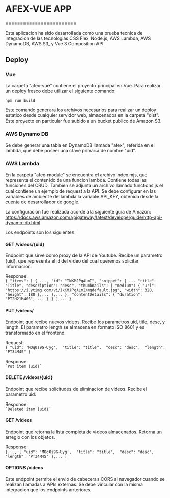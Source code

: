 # AFEX-VUE APP
========================

Esta aplicacion ha sido desarrollada como una prueba tecnica de integracion de las tecnologias CSS Flex, Node.js, AWS Lambda, AWS DynamoDB, AWS S3, y Vue 3 Composition API


## Deploy

### Vue

La carpeta "afex-vue" contiene el proyecto principal en Vue. Para realizar un deploy fresco debe utilizar el siguiente comando:

``
    npm run build
``

Este comando generara los archivos necesarios para realizar un deploy estatico desde cualquier servidor web, almacenados en la carpeta "dist". Este proyecto en particular fue subido a un bucket publico de Amazon S3.

### AWS Dynamo DB

Se debe generar una tabla en DynamoDB llamada "afex", referida en el lambda, que debe poseer una clave primaria de nombre "uid".


### AWS Lambda

En la carpeta "afex-module" se encuentra el archivo index.mjs, que representa el contenido de una funcion lambda. Contiene todas las funciones del CRUD. Tambien se adjunta un archivo llamado functions.js el cual contiene un ejemplo de request a la API.
Se debe configurar en las variables de ambiente del lambda la variable API_KEY, obtenida desde la cuenta de desarrollador de google.

La configuracion fue realizada acorde a la siguiente guia de Amazon: <https://docs.aws.amazon.com/apigateway/latest/developerguide/http-api-dynamo-db.html>

Los endpoints son los siguientes:

#### GET /videos/{uid}
 Endpoint que sirve como proxy de la API de Youtube. Recibe un parametro {uid}, que representa el id del video del cual queremos solicitar informacion.
 
Response:  
``
{
  "items": [
    {
        ...,
    "id": "IkKMJPgALmI",
      "snippet": {
          ...
        "title": "Title",
        "description": "desc",
        "thumbnails": {
          "medium": {
            "url": "https://i.ytimg.com/vi/IkKMJPgALmI/mqdefault.jpg",
            "width": 320,
            "height": 180
          },...
        },...
      },
      "contentDetails": {
        "duration": "PT2H21M40S",
        ...
      }
    }
  ],...
}
``
 
#### PUT /videos/

Endpoint que recibe nuevos videos. Recibe los parametros uid, title, desc, y length. El parametro length se almacena en formato ISO 8601 y es transformado en el frontend.

Request:  
``
{
   "uid": 'MOq0s9G-Uyg', 
   "title": "title", 
   "desc": "desc", 
   "length": "PT34M4S"
   }
``

Response:  
``
    `Put item {uid}`
``

#### DELETE /videos/{uid}

Endpoint que recibe solicitudes de eliminacion de videos. Recibe el parametro uid.


Response:  
``
    `Deleted item {uid}`
``

#### GET /videos

Endpoint que retorna la lista completa de videos almacenados. Retorna un arreglo con los objetos.

Response:  
``
[...,
{
   "uid": 'MOq0s9G-Uyg', 
   "title": "title", 
   "desc": "desc", 
   "length": "PT34M4S"
   },...
]
``

#### OPTIONS /videos

Este endpoint permite el envio de cabeceras CORS al navegador cuando se realizan llamadas a APIs externas. Se debe vincular con la misma integracion que los endpoints anteriores.
